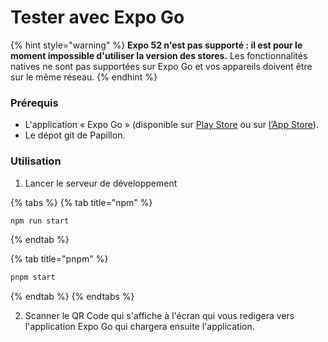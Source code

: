 # Tester avec Expo Go

{% hint style="warning" %}
**Expo 52 n'est pas supporté : il est pour le moment impossible d'utiliser la version des stores.** 
Les fonctionnalités natives ne sont pas supportées sur Expo Go et vos appareils doivent être sur le même réseau.
{% endhint %}

### Prérequis

* L'application « Expo Go » (disponible sur [Play Store](https://play.google.com/store/apps/details?id=host.exp.exponent) ou sur [l’App Store](https://apps.apple.com/fr/app/expo-go/id982107779)).
* Le dépot git de Papillon.

### Utilisation

1. Lancer le serveur de développement

{% tabs %}
{% tab title="npm" %}
```sh
npm run start
```
{% endtab %}

{% tab title="pnpm" %}
```sh
pnpm start
```
{% endtab %}
{% endtabs %}

2. Scanner le QR Code qui s'affiche à l'écran qui vous redigera vers l'application Expo Go qui chargera ensuite l'application.
